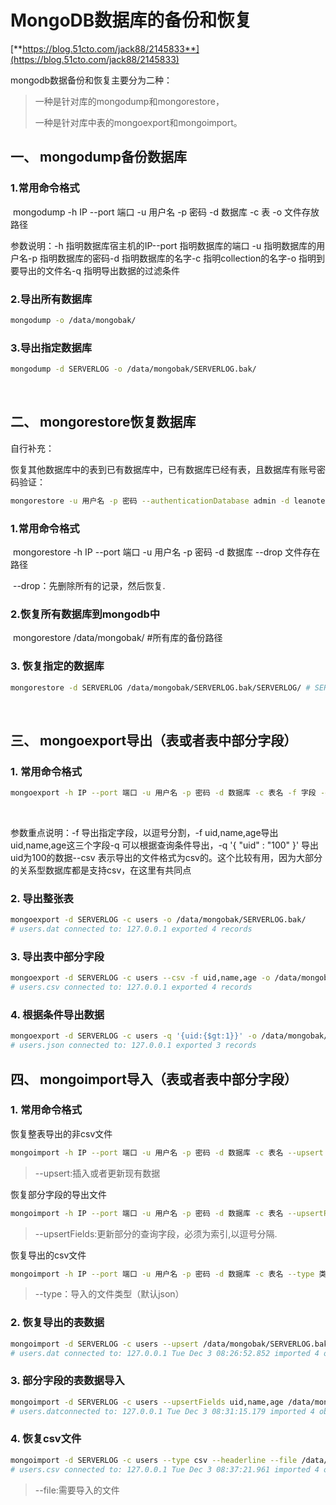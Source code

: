 # MongoDB数据库的备份和恢复


[**https://blog.51cto.com/jack88/2145833**](https://blog.51cto.com/jack88/2145833)



mongodb数据备份和恢复主要分为二种：

> 一种是针对库的mongodump和mongorestore，
>
> 一种是针对库中表的mongoexport和mongoimport。

## 一、 mongodump备份数据库

### 1.常用命令格式

​                mongodump -h IP --port 端口 -u 用户名 -p 密码 -d 数据库 -c 表 -o 文件存放路径              

参数说明：-h 指明数据库宿主机的IP--port 指明数据库的端口 -u 指明数据库的用户名-p 指明数据库的密码-d 指明数据库的名字-c 指明collection的名字-o 指明到要导出的文件名-q 指明导出数据的过滤条件

### 2.导出所有数据库

```bash
mongodump -o /data/mongobak/            
```

### 3.导出指定数据库

```bash
mongodump -d SERVERLOG -o /data/mongobak/SERVERLOG.bak/       
```

​       

## 二、 mongorestore恢复数据库

自行补充：

恢复其他数据库中的表到已有数据库中，已有数据库已经有表，且数据库有账号密码验证：

```bash
mongorestore -u 用户名 -p 密码 --authenticationDatabase admin -d leanote --dir /leanote_install_data/
```

### 1.常用命令格式

​                mongorestore -h IP --port 端口 -u 用户名 -p 密码 -d 数据库 --drop 文件存在路径              

​                --drop：先删除所有的记录，然后恢复.              

### 2.恢复所有数据库到mongodb中

​                mongorestore /data/mongobak/ #所有库的备份路径              

### 3. 恢复指定的数据库

```bash
mongorestore -d SERVERLOG /data/mongobak/SERVERLOG.bak/SERVERLOG/ # SERVERLOG这个数据库的备份路径 mongorestore -d SERVERLOG_new /data/mongobak/SERVERLOG.bak/SERVERLOG/ #将SERVERLOG备份数据还原到SERVERLOG_new数据库中    
```

​          

## 三、 mongoexport导出（表或者表中部分字段）

### 1. 常用命令格式

```bash
mongoexport -h IP --port 端口 -u 用户名 -p 密码 -d 数据库 -c 表名 -f 字段 -q 条件导出 --csv -o 文件名    
```

​          

参数重点说明：-f 导出指定字段，以逗号分割，-f uid,name,age导出uid,name,age这三个字段-q 可以根据查询条件导出，-q '{ "uid" : "100" }' 导出uid为100的数据--csv 表示导出的文件格式为csv的。这个比较有用，因为大部分的关系型数据库都是支持csv，在这里有共同点

### 2. 导出整张表

```bash
mongoexport -d SERVERLOG -c users -o /data/mongobak/SERVERLOG.bak/
# users.dat connected to: 127.0.0.1 exported 4 records 
```

### 3. 导出表中部分字段

```bash
mongoexport -d SERVERLOG -c users --csv -f uid,name,age -o /data/mongobak/SERVERLOG.bak/
# users.csv connected to: 127.0.0.1 exported 4 records
```

### 4. 根据条件导出数据

```bash
mongoexport -d SERVERLOG -c users -q '{uid:{$gt:1}}' -o /data/mongobak/SERVERLOG.bak/
# users.json connected to: 127.0.0.1 exported 3 records
```



## 四、 mongoimport导入（表或者表中部分字段）

### 1. 常用命令格式

恢复整表导出的非csv文件

```bash
mongoimport -h IP --port 端口 -u 用户名 -p 密码 -d 数据库 -c 表名 --upsert --drop 文件名
```

> --upsert:插入或者更新现有数据

恢复部分字段的导出文件

```bash
mongoimport -h IP --port 端口 -u 用户名 -p 密码 -d 数据库 -c 表名 --upsertFields 字段 --drop 文件名
```

> --upsertFields:更新部分的查询字段，必须为索引,以逗号分隔.

恢复导出的csv文件

```bash
mongoimport -h IP --port 端口 -u 用户名 -p 密码 -d 数据库 -c 表名 --type 类型 --headerline --upsert --drop 文件名
```

> --type：导入的文件类型（默认json）

### 2. 恢复导出的表数据

```bash
mongoimport -d SERVERLOG -c users --upsert /data/mongobak/SERVERLOG.bak/
# users.dat connected to: 127.0.0.1 Tue Dec 3 08:26:52.852 imported 4 objects
```



### 3. 部分字段的表数据导入

```bash
mongoimport -d SERVERLOG -c users --upsertFields uid,name,age /data/mongobak/SERVERLOG.bak/
# users.datconnected to: 127.0.0.1 Tue Dec 3 08:31:15.179 imported 4 objects
```

### 4. 恢复csv文件

```bash
mongoimport -d SERVERLOG -c users --type csv --headerline --file /data/mongobak/SERVERLOG.bak/
# users.csv connected to: 127.0.0.1 Tue Dec 3 08:37:21.961 imported 4 objects
```

> --file:需要导入的文件

